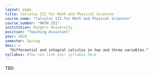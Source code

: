 ```yaml
---
layout: page
title: Calculus III for Math and Physical Sciences
course_name: "Calculus III for Math and Physical Sciences"
course_number: "MATH 251"
institution: Rutgers University
position: "Teaching Assistant"
year: 2020
semester: Spring
desc: >
  "Differential and integral calculus in two and three variables."
syllabus: #You can link your syllabus here
---
```


TBD
